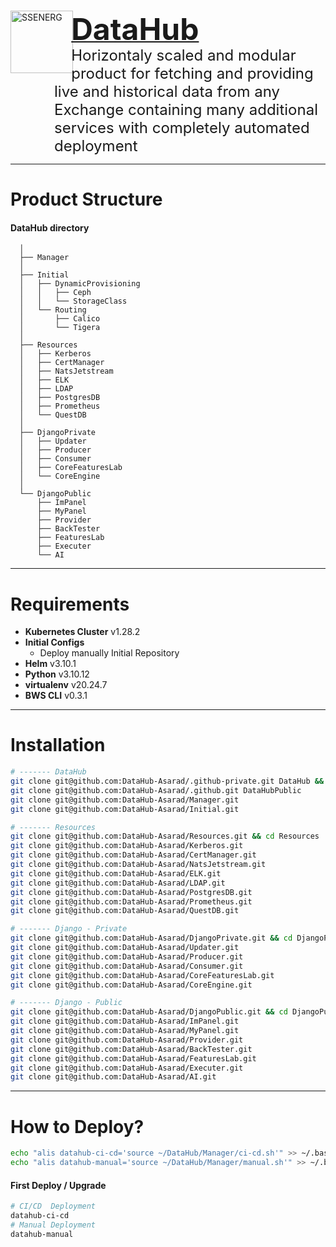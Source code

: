 <a href="https://ssenerg.com">
    <div style="margin-bottom:1em;"> 
        <img style="margin-right:-.2em;" align="left" src="https://i.postimg.cc/3xKn9pn6/logo-d.png" title="SSENERG" width="100" height="100"/>
    </div>
    <div style="margin-bottom:-1.5em;">
        <h1 display="display:inline;">
            <font size="+4">DataHub</font>
        </h1>
    </div>
</a>

<div style="margin-left:5em;">
    <span style="vertical-align: middle;"><font size="+2">Horizontaly scaled and modular product for fetching and providing live and historical data from any Exchange containing many additional services with completely automated deployment</font></span>
</div>

---

# Product Structure
#### DataHub directory
```
  │
  ├── Manager 
  │
  ├── Initial 
  │   ├── DynamicProvisioning
  │   │   ├── Ceph
  │   │   └── StorageClass
  │   └── Routing
  │       ├── Calico
  │       └── Tigera
  │
  ├── Resources
  │   ├── Kerberos 
  │   ├── CertManager 
  │   ├── NatsJetstream 
  │   ├── ELK 
  │   ├── LDAP 
  │   ├── PostgresDB 
  │   ├── Prometheus 
  │   └── QuestDB 
  │
  ├── DjangoPrivate
  │   ├── Updater
  │   ├── Producer 
  │   ├── Consumer 
  │   ├── CoreFeaturesLab 
  │   └── CoreEngine 
  │
  └── DjangoPublic
      ├── ImPanel 
      ├── MyPanel 
      ├── Provider 
      ├── BackTester 
      ├── FeaturesLab 
      ├── Executer 
      └── AI 
```

---

# Requirements
- **Kubernetes Cluster** v1.28.2
- **Initial Configs**
    - Deploy manually Initial Repository
- **Helm** v3.10.1
- **Python** v3.10.12
- **virtualenv** v20.24.7
- **BWS CLI** v0.3.1

--- 

# Installation

```bash
# ------- DataHub
git clone git@github.com:DataHub-Asarad/.github-private.git DataHub && cd DataHub
git clone git@github.com:DataHub-Asarad/.github.git DataHubPublic
git clone git@github.com:DataHub-Asarad/Manager.git
git clone git@github.com:DataHub-Asarad/Initial.git

# ------- Resources
git clone git@github.com:DataHub-Asarad/Resources.git && cd Resources
git clone git@github.com:DataHub-Asarad/Kerberos.git
git clone git@github.com:DataHub-Asarad/CertManager.git
git clone git@github.com:DataHub-Asarad/NatsJetstream.git
git clone git@github.com:DataHub-Asarad/ELK.git
git clone git@github.com:DataHub-Asarad/LDAP.git
git clone git@github.com:DataHub-Asarad/PostgresDB.git
git clone git@github.com:DataHub-Asarad/Prometheus.git
git clone git@github.com:DataHub-Asarad/QuestDB.git

# ------- Django - Private
git clone git@github.com:DataHub-Asarad/DjangoPrivate.git && cd DjangoPrivate
git clone git@github.com:DataHub-Asarad/Updater.git
git clone git@github.com:DataHub-Asarad/Producer.git
git clone git@github.com:DataHub-Asarad/Consumer.git
git clone git@github.com:DataHub-Asarad/CoreFeaturesLab.git
git clone git@github.com:DataHub-Asarad/CoreEngine.git

# ------- Django - Public
git clone git@github.com:DataHub-Asarad/DjangoPublic.git && cd DjangoPublic
git clone git@github.com:DataHub-Asarad/ImPanel.git
git clone git@github.com:DataHub-Asarad/MyPanel.git
git clone git@github.com:DataHub-Asarad/Provider.git
git clone git@github.com:DataHub-Asarad/BackTester.git
git clone git@github.com:DataHub-Asarad/FeaturesLab.git
git clone git@github.com:DataHub-Asarad/Executer.git
git clone git@github.com:DataHub-Asarad/AI.git
```

---

# How to Deploy?
```bash
echo "alis datahub-ci-cd='source ~/DataHub/Manager/ci-cd.sh'" >> ~/.bashrc
echo "alis datahub-manual='source ~/DataHub/Manager/manual.sh'" >> ~/.bashrc
```
#### First Deploy / Upgrade
```bash
# CI/CD  Deployment
datahub-ci-cd   
# Manual Deployment
datahub-manual
```
